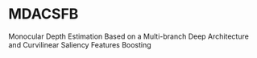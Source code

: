 # MDACSFB
Monocular Depth Estimation Based on a Multi-branch Deep Architecture and Curvilinear Saliency Features Boosting
